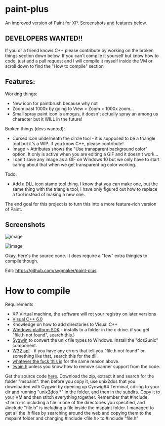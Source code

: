 # paint-plus
An improved version of Paint for XP. Screenshots and features below.

## DEVELOPERS WANTED!!
If you or a friend knows C++ please contribute by working on the broken things section down below. If you can't compile it yourself but know how to code, just add a pull request and I will compile it myself inside the VM or scroll down to find the "How to compile" section

## Features:

Working things:

- New icon for paintbrush because why not
- Zoom past 1000x by going to View > Zoom > 1000x zoom...
- Small spray paint icon is amogus, it doesn't actually spray an among us character but it WILL in the future!

Broken things (devs wanted):

- Cursed icon underneath the circle tool - it is supposed to be a triangle tool but it's a WIP. If you know C++, please contribute!
- Image > Attributes shows the "Use transparent background color" option. It only is active when you are editing a GIF and it doesn't work...
- I can't save any image as a GIF on Windows 10 but we only have to start caring about that when we get transparent bg color working.

Todo:

- Add a DLL icon stamp tool thing. I know that you can make one, but the same thing with the triangle tool, I have only figured out how to replace a tool instead of making a new one.

The end goal for this project is to turn this into a more feature-rich version of Paint.

## Screenshots

![image](https://github.com/user-attachments/assets/2d482e0e-7716-4a8c-bdc2-3813d27615ab)

![image](https://github.com/user-attachments/assets/087e03ad-2180-4e30-84db-4260dd6705c3)

Okay, here's the source code. It does require a "few" extra thingies to compile though.

Edit: https://github.com/svgmaker/paint-plus

# How to compile 

Requirements

- XP Virtual machine, the software will rot your registry on later versions
- [Visual C++ 6.0](https://winworldpc.com/product/visual-c/6x)
- Knowledge on how to add directories to Visual C++
- [Windows platform SDK](archive.org/details/en_platformsdk_win2003) - installs to a folder in the c drive. if you get "file.h not found", search this.)
- [Sygwin](https://www.cygwin.com/install.html) to convert the unix file types to Windows. Install the "dos2unix" component.
- [W32 api](https://github.com/MaxKellermann/w32api) - if you have any errors that tell you "file.h not found" or something like that, search this for the dll.
- [whatever the fuck this is](https://winworldpc.com/product/windows-sdk-ddk/xp-nt-51) for the same reason above.
- [twain.h](https://github.com/twain/twain-toolkit/blob/master/twcommon/TWAIN.H) unless you know how to remove scanner support from the code.

Get the source code [here](https://github.com/tongzx/nt5src). Download the zip, extract it and search for the folder "mspaint". then before you copy it, use unix2dos that you downloaded with Cygwin by opening up Cynwig64 Terminal, cd-ing to your dir and running "unix2dos *" in the folder, and then in the subdirs. Copy it to your VM and then stitch everything together. Remember that #include <file.h> is including a file in one of the directories you specified, and #include "file.h" is including a file inside the mspaint folder. I managed to get all the .h files by searching around the web and copying them to the mspaint folder and changing #include <file.h> to #include "file.h"
